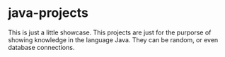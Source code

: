 # java-projects
This is just a little showcase.
This projects are just for the purporse of showing knowledge in the language Java. They can be random, or even database connections.
